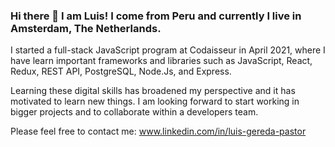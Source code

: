 ### Hi there 👋 I am Luis! I come from Peru and currently I live in Amsterdam, The Netherlands.

I started a full-stack JavaScript program at Codaisseur in April 2021, where I have learn important frameworks and libraries such as JavaScript, React, Redux, REST API, PostgreSQL, Node.Js, and Express.

Learning these digital skills has broadened my perspective and it has motivated to learn new things. I am looking forward to start working in bigger projects and to collaborate within a developers team.

Please feel free to contact me:
www.linkedin.com/in/luis-gereda-pastor

